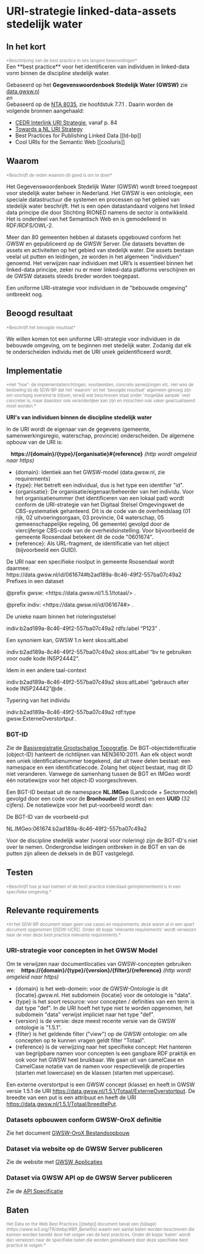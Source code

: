 # URI-strategie linked-data-assets stedelijk water

## In het kort
<div style="color:gray;font-size:0.8em;">*Beschrijving van de best practice in iets langere bewoordingen*</div>
Een **best practice** voor het identificeren van individuen in linked-data vorm binnen de discipline stedelijk water.

Gebaseerd op het **Gegevenswoordenboek Stedelijk Water (GWSW)** zie [data.gwsw.nl](https://data.gwsw.nl)  
*en*  
Gebaseerd op de [NTA 8035](https://www.nen.nl/NEN-Shop/Norm/NTA-80352020-nl.htm), zie hoofdstuk 7.7.1 . 
Daarin worden de volgende bronnen aangehaald:
* [CEDR Interlink URI Strategie](https://www.roadotl.eu/static/media/INTERLINK_D4._Defining_the_Principles_9Okqubw.PDF), vanaf p. 84
* [Towards a NL URI Strategy](https://www.geonovum.nl/uploads/documents/D1-2013-09-19_Towards_a_NL_URI_Strategy.pdf) 
* Best Practices for Publishing Linked Data [[ld-bp]]
* Cool URIs for the Semantic Web [[cooluris]]

## Waarom
<div style="color:gray;font-size:0.8em;">*Beschrijft de reden waarom dit goed is om te doen*</div>

Het Gegevenswoordenboek Stedelijk Water (GWSW) wordt breed toegepast voor stedelijk water beheer in Nederland. Het GWSW is een ontologie, een speciale datastructuur die systemen en processen op het gebied van stedelijk water beschrijft. Het is een open datastandaard volgens het linked data principe die door Stichting RIONED namens de sector is ontwikkeld. Het is onderdeel van het Semantisch Web en is gemodelleerd in RDF/RDFS/OWL-2. 

Meer dan 80 gemeenten hebben al datasets opgebouwd conform het GWSW en gepubliceerd op de GWSW Server. Die datasets bevatten de assets en activiteiten op het gebied van stedelijk water. Die assets bestaan veelal uit putten en leidingen, ze worden in het algemeen "individuen" genoemd. Het verwijzen naar individuen met URI’s is essentieel binnen het linked-data principe, zeker nu er meer linked-data platforms verschijnen en de GWSW datasets steeds breder worden toegepast.

Een uniforme URI-strategie voor individuen in de "bebouwde omgeving" ontbreekt nog. 

## Beoogd resultaat
<div style="color:gray;font-size:0.8em;">*Beschrijft het beoogde resultaat*</div>

We willen komen tot een uniforme URI-strategie voor individuen in de bebouwde omgeving, om te beginnen met stedelijk water. Zodanig dat elk te onderscheiden individu met de URI uniek geïdentificeerd wordt. 

## Implementatie

<div style="color:gray;font-size:0.8em;">*Het "hoe": de implementatierichtingen, voorbeelden, concrete aanwijzingen etc. Het was de bedoeling bij de SDW-BP dat het 'waarom' en het 'beoogde resultaat' algemeen genoeg zijn om voorlopig overeind te blijven, terwijl wat beschreven staat onder 'mogelijke aanpak' veel concreter is, maar daardoor ook veranderlijker kan zijn en misschien ook vaker geactualiseerd moet worden.*</div>

**URI's van individuen binnen de discipline stedelijk water**

In de URI wordt de eigenaar van de gegevens (gemeente, samenwerkingsregio, waterschap, provincie) onderscheiden.
De algemene opbouw van de URI is:

&nbsp;&nbsp;&nbsp;**https://{domain}/{type}/{organisatie}#{reference}** *(http wordt omgeleid naar https)*

* {domain}: Identiek aan het GWSW-model (data.gwsw.nl, zie requirements)
* {type}: Het betreft een individual, dus is het type een identifier "id".
* {organisatie}: De organisatie/eigenaar/beheerder van het individu. Voor het organisatienummer (het identificeren van een lokaal pad) wordt conform de URI-strategie van het Digitaal Stelsel Omgevingswet de CBS-systematiek gehanteerd. Dit is de code van de overheidslaag (01 rijk, 02 uitvoeringsorgaan, 03 provincie, 04 waterschap, 05 gemeenschappelijke regeling, 06 gemeente) gevolgd door de viercijferige CBS-code van de overheidsinstelling. Voor bijvoorbeeld de gemeente Roosendaal betekent dit de code "0601674".
* {reference}: Als URL-fragment, de identificatie van het object (bijvoorbeeld een GUID).

<div class="example"><div class="example-title marker">De URI naar een specifieke rioolput in gemeente Roosendaal wordt daarmee:</div>
https://data.gwsw.nl/id/061674#b2ad189a-8c46-49f2-557ba07c49a2 
</div>

<div class="example"><div class="example-title marker"><span>Prefixes in een dataset</span></div>
<p>@prefix gwsw: &lt;https://data.gwsw.nl/1.5.1/totaal/&gt; .</p>
<p>@prefix indiv: &lt;https://data.gwsw.nl/id/061674#&gt; .</p>
</div>

<div class="example"><div class="example-title marker"><span>De unieke naam binnen het rioleringsstelsel</span></div>
<p>indiv:b2ad189a-8c46-49f2-557ba07c49a2 rdfs:label “P123” . </p>
</div>

<div class="example"><div class="example-title marker"><span>Een synoniem kan, GWSW 1.n kent skos:altLabel</span></div>
<p>indiv:b2ad189a-8c46-49f2-557ba07c49a2 skos:altLabel “bv te gebruiken voor oude kode INSP24442”.</p>
</div>

<div class="example"><div class="example-title marker"><span>Idem in een andere taal-context</span></div>
<p>indiv:b2ad189a-8c46-49f2-557ba07c49a2 skos:altLabel “gebrauch alter kode INSP24442”@de .</p>
</div>

<div class="example"><div class="example-title marker"><span>Typering van het individu</span></div>
<p>indiv:b2ad189a-8c46-49f2-557ba07c49a2	rdf:type gwsw:ExterneOverstortput .</p>
</div>

<div class="note" title="Ter overweging: Alternatieve notaties"> <!-- afgeleide titeltekst werkte niet voor remarks -->
<h3>BGT-ID</h3> 
Zie de <a href="https://docs.geostandaarden.nl/imgeo/catalogus/bgt/">Basisregistratie Grootschalige Topografie</a>. De BGT-objectidentificatie (object-ID) hanteert de richtlijnen van NEN3610:2011. Aan elk object wordt een uniek identificatienummer toegekend, dat uit twee delen bestaat: een namespace en een identificatiecode. Zolang het object bestaat, mag dit ID niet ver­an­deren. Vanwege de samenhang tussen de BGT en IMGeo wordt één notatiewijze voor het object-ID voorgeschreven.

Een BGT-ID bestaat uit de namespace <b>NL.IMGeo</b> (Landcode + Sectormodel) gevolgd door een code voor de <b>Bronhouder</b> (5 posities) en een <b>UUID</b> (32 cijfers).
De notatiewijze voor het put-voorbeeld wordt dan:

<div class="example"><div class="example-title marker"><span>De BGT-ID van de voorbeeld-put</span></div>
<p>NL.IMGeo:061674.b2ad189a-8c46-49f2-557ba07c49a2</p>
</div>

Voor de discipline stedelijk water (vooral voor riolering) zijn de BGT-ID's niet over te nemen. Ondergrondse leidingen ontbreken in de BGT en van de putten zijn alleen de deksels in de BGT vastgelegd.


</div>

## Testen 
<div style="color:gray;font-size:0.8em;">*Beschrijft hoe je kan toetsen of de best practice inderdaad geïmplementeerd is in een specifieke omgeving.*</div>

## Relevante requirements
<div style="color:gray;font-size:0.8em;">*In het SDW-BP document staan geen use cases en requirements; deze waren al in een apart document opgenomen [[SDW-UCR]]. Onder dit kopje 'relevante requirements' wordt verwezen naar de voor deze best practice relevante requirements.*</div>

### URI-strategie voor concepten in het GWSW Model

Om te verwijzen naar documentlocaties van GWSW-concepten gebruiken we:
&nbsp;&nbsp;&nbsp;**https://{domain}/{type}/{version}/{filter}/{reference}** *(http wordt omgeleid naar https)*

* {domain} is het web-domein: voor de GWSW-Ontologie is dit {locatie}.gwsw.nl. Het subdomein {locatie} voor de ontologie is "data".
* {type} is het soort resource: voor concepten / definities van een term is dat type "def". In de URI hoeft het type niet te worden opgenomen, het subdomein "data" verwijst impliciet naar het type "def".
* {version} is de versie: deze meest recente versie van de GWSW ontologie is "1.5.1".
* {filter} is het geldende filter ("view") op de GWSW ontologie: om alle concepten op te kunnen vragen geldt filter "Totaal".
* {reference} is de verwijzing naar het specifieke concept:
Het hanteren van begrijpbare namen voor concepten is een gangbare RDF praktijk en ook voor het GWSW heel bruikbaar. We gaan uit van camelCase en CamelCase notatie van de namen voor respectievelijk de properties (starten met lowercase) en de klassen (starten met uppercase).

Een externe overstortput is een GWSW concept (klasse) en heeft in GWSW versie 1.5.1 de URI https://data.gwsw.nl/1.5.1/Totaal/ExterneOverstortput.
De breedte van een put is een attribuut en heeft de URI https://data.gwsw.nl/1.5.1/Totaal/breedtePut.

### Datasets opbouwen conform GWSW-OroX definitie
Zie het document [GWSW-OroX Bestandsopbouw](https://apps.gwsw.nl/doc/GWSW.orox%20Beschrijving.pdf)

### Dataset via website op de GWSW Server publiceren
Zie de website met [GWSW Applicaties](https://apps.gwsw.nl)

### Dataset via GWSW API op de GWSW Server publiceren
Zie de [API Specificatie](https://apps.gwsw.nl/item_redoc) 

## Baten
<div style="color:gray;font-size:0.8em;">Het Data on the Web Best Practices [[dwbp]] document bevat een [bijlage](https://www.w3.org/TR/dwbp/#BP_Benefits) waarin een aantal baten worden beschreven die kunnen worden bereikt door het volgen van de best practices. Onder dit kopje 'baten' wordt dan verwezen naar de specifieke baten die worden gerealiseerd door deze specifieke best practice te volgen.*</div>
